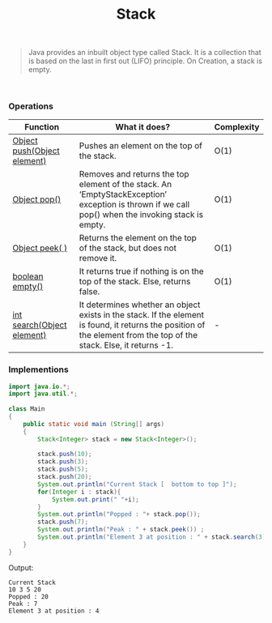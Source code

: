 <h1 align="center">Stack</h1>

<br>

>Java provides an inbuilt object type called Stack. It is a collection that is based on the last in first out (LIFO) principle. On Creation, a stack is empty.

<br>


### Operations


|<center>Function</center>  | <center>What it does?</center>  |  <center> Complexity </center> |
| :------------- | :------------- | :------------- |
| <a href="#">Object push(Object element) </a>  |Pushes an element on the top of the stack.|O(1) |
| <a href="#">Object pop()</a>   | Removes and returns the top element of the stack. An ‘EmptyStackException’ exception is thrown if we call pop() when the invoking stack is empty.|O(1) |
|<a href="#">Object peek( )</a>  |Returns the element on the top of the stack, but does not remove it.|O(1) |
|<a href="#">boolean empty()</a>  |It returns true if nothing is on the top of the stack. Else, returns false.|O(1)|
|<a href="#">int search(Object element)</a>   | It determines whether an object exists in the stack. If the element is found, it returns the position of the element from the top of the stack. Else, it returns -1.| - |

### Implementions 

```java
import java.io.*;
import java.util.*;
 
class Main
{   
    public static void main (String[] args)
    {
        Stack<Integer> stack = new Stack<Integer>();
 
        stack.push(10);
        stack.push(3);
        stack.push(5);
        stack.push(20);
        System.out.println("Current Stack [  bottom to top ]");
        for(Integer i : stack){
            System.out.print(" "+i);
        }
        System.out.println("Popped : "+ stack.pop());
        stack.push(7);
        System.out.println("Peak : " + stack.peek()) ;
        System.out.println("Element 3 at position : " + stack.search(3));
    }
}

```


Output:
```
Current Stack
10 3 5 20
Popped : 20
Peak : 7
Element 3 at position : 4
```


